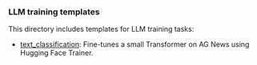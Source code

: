 ### LLM training templates

This directory includes templates for LLM training tasks:

- [text_classification](text_classification/): Fine-tunes a small Transformer on AG News using Hugging Face Trainer.

